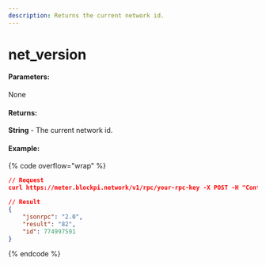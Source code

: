 ```yaml
---
description: Returns the current network id.
---
```


# net\_version

#### **Parameters:**

None

#### **Returns:**

**String** - The current network id.

#### Example:

{% code overflow="wrap" %}
```json
// Request
curl https://meter.blockpi.network/v1/rpc/your-rpc-key -X POST -H "Content-Type: application/json" --data '{"jsonrpc":"2.0","method":"net_version","params":[],"id":83}'

// Result
{
    "jsonrpc": "2.0",
    "result": "82",
    "id": 774997591
}
```
{% endcode %}
